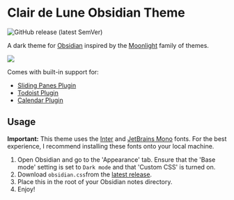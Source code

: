 # Clair de Lune Obsidian Theme

![GitHub release (latest SemVer)](https://img.shields.io/github/v/release/jamiebrynes7/clair-de-lune-obsidian-theme?style=for-the-badge)

A dark theme for [Obsidian](https://obsidian.md/) inspired by the [Moonlight](https://github.com/atomiks/moonlight-vscode-theme) family of themes.

![](./assets/screenshot.png)

Comes with built-in support for:

- [Sliding Panes Plugin](https://github.com/deathau/sliding-panes-obsidian)
- [Todoist Plugin](https://forum.obsidian.md/t/todoist-sync-plugin-v1-3-1/5849/1)
- [Calendar Plugin](https://github.com/liamcain/obsidian-calendar-plugin)

## Usage

**Important:** This theme uses the [Inter](https://rsms.me/inter/) and [JetBrains Mono](https://jetbrains.com/mono) fonts. For the best experience, I recommend installing these fonts onto your local machine.

1. Open Obsidian and go to the 'Appearance' tab. Ensure that the 'Base mode' setting is set to `Dark mode` and that 'Custom CSS' is turned on.
2. Download `obsidian.css`from the [latest release](https://github.com/jamiebrynes7/clair-de-lune-obsidian-theme/releases).
3. Place this in the root of your Obsidian notes directory.
4. Enjoy!
